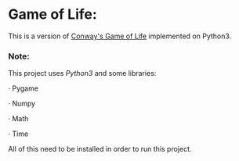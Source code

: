 # Game of Life:

This is a version of [Conway's Game of Life](https://en.wikipedia.org/wiki/Conway%27s_Game_of_Life) implemented on Python3.

### Note:

This project uses *Python3* and some libraries:

· Pygame

· Numpy

· Math

· Time

All of this need to be installed in order to run this project.